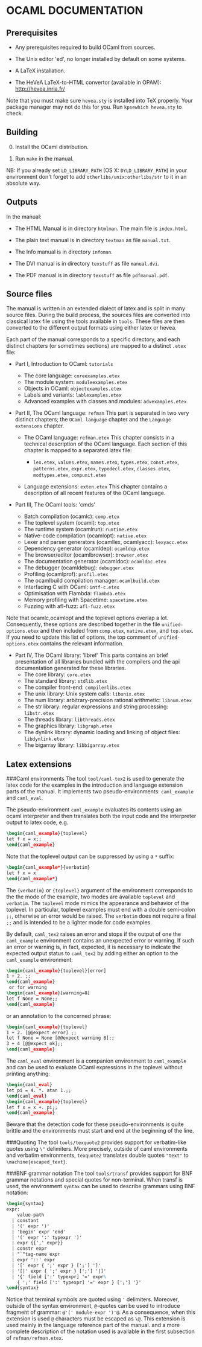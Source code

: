 OCAML DOCUMENTATION
===================

Prerequisites
-------------

- Any prerequisites required to build OCaml from sources.

- The Unix editor 'ed', no longer installed by default on some systems.

- A LaTeX installation.

- The HeVeA LaTeX-to-HTML convertor (available in OPAM):
  <http://hevea.inria.fr/>

Note that you must make sure `hevea.sty` is installed into TeX properly. Your
package manager may not do this for you. Run `kpsewhich hevea.sty` to check.


Building
--------

0. Install the OCaml distribution.

1. Run `make` in the manual.

NB: If you already set `LD_LIBRARY_PATH` (OS X: `DYLD_LIBRARY_PATH`)
 in your environment don't forget to add
 `otherlibs/unix:otherlibs/str` to it in an absolute way.

Outputs
-------

In the manual:

- The HTML Manual is in directory `htmlman`. The main file is `index.html`.

- The plain text manual is in directory `textman` as file `manual.txt`.

- The Info manual is in directory `infoman`.

- The DVI manual is in directory `texstuff` as file `manual.dvi`.

- The PDF manual is in directory `texstuff` as file `pdfmanual.pdf`.

Source files
------------
The manual is written in an extended dialect of latex and is split in many
source files. During the build process, the sources files are converted into
classical latex file using the tools available in `tools`. These files are
then converted to the different output formats using either latex or hevea.

Each part of the manual corresponds to a specific directory, and each distinct
chapters (or sometimes sections) are mapped to a distinct `.etex` file:

- Part I, Introduction to OCaml: `tutorials`
  - The core language: `coreexamples.etex`
  - The module system: `moduleexamples.etex`
  - Objects in OCaml: `objectexamples.etex`
  - Labels and variants: `lablexamples.etex`
  - Advanced examples with classes and modules: `advexamples.etex`

- Part II, The OCaml language: `refman`
  This part is separated in two very distinct  chapters; the
  `OCaml language` chapter and the `Language extensions` chapter.

  - The OCaml language: `refman.etex`
    This chapter consists in a technical description of the OCaml language.
    Each section of this chapter is mapped to a separated latex file:
     - `lex.etex`, `values.etex`, `names.etex`, `types.etex`, `const.etex`,
     `patterns.etex`, `expr.etex`, `typedecl.etex`, `classes.etex`,
     `modtypes.etex`, `compunit.etex`

  - Language extensions: `exten.etex`
  This chapter contains a description of all recent features of the OCaml
  language.

- Part III, The OCaml tools: 'cmds'
    - Batch compilation (ocamlc): `comp.etex`
    - The toplevel system (ocaml): `top.etex`
    - The runtime system (ocamlrun): `runtime.etex`
    - Native-code compilation (ocamlopt): `native.etex`
    - Lexer and parser generators (ocamllex, ocamlyacc): `lexyacc.etex`
    - Dependency generator (ocamldep): `ocamldep.etex`
    - The browser/editor (ocamlbrowser): `browser.etex`
    - The documentation generator (ocamldoc): `ocamldoc.etex`
    - The debugger (ocamldebug): `debugger.etex`
    - Profiling (ocamlprof): `profil.etex`
    - The ocamlbuild compilation manager: `ocamlbuild.etex`
    - Interfacing C with OCaml: `intf-c.etex`
    - Optimisation with Flambda: `flambda.etex`
    - Memory profiling with Spacetime: `spacetime.etex`
    - Fuzzing with afl-fuzz: `afl-fuzz.etex`

Note that ocamlc,ocamlopt and the toplevel options overlap a lot.
Consequently, these options are described together in the file
`unified-options.etex` and then included from `comp.etex`, `native.etex`,
and `top.etex`. If you need to update this list of options, the top comment
of `unified-options.etex` contains the relevant information.

- Part IV, The OCaml library: 'libref'
 This parts contains an brief presentation of all libraries bundled with the
 compilers and the api documentation generated for these libraries.
    - The core library: `core.etex`
    - The standard library: `stdlib.etex`
    - The compiler front-end: `compilerlibs.etex`
    - The unix library: Unix system calls: `libunix.etex`
    - The num library: arbitrary-precision rational arithmetic: `libnum.etex`
    - The str library: regular expressions and string processing: `libstr.etex`
    - The threads library: `libthreads.etex`
    - The graphics library: `libgraph.etex`
    - The dynlink library: dynamic loading and linking of object files:
      `libdynlink.etex`
    - The bigarray library: `libbigarray.etex`

Latex extensions
----------------

###Caml environments
The tool `tool/caml-tex2` is used to generate the latex code for the examples
in the introduction and language extension parts of the manual. It implements
two pseudo-environments: `caml_example` and `caml_eval`.

The pseudo-environment `caml_example` evaluates its contents using an ocaml
interpreter and then translates both the input code and the interpreter output
to latex code, e.g.
```latex
\begin{caml_example}{toplevel}
let f x = x;;
\end{caml_example}
```
Note that the toplevel output can be suppressed by using a `*` suffix:
```latex
\begin{caml_example*}{verbatim}
let f x = x
\end{caml_example*}
```

The `{verbatim}` or `{toplevel}` argument of the environment corresponds
to the the mode of the example, two modes are available `toplevel` and
`verbatim`.
The `toplevel` mode mimics the appearance and behavior of the toplevel.
In particular, toplevel examples must end with a double semi-colon `;;`,
otherwise an error would be raised.
The `verbatim` does not require a final `;;` and is intended to be
a lighter mode for code examples.

By default, `caml_tex2` raises an error and stops if the output of one
the `caml_example` environment contains an unexpected error or warning.
If such an error or warning is, in fact, expected, it is necessary to
indicate the expected output status to `caml_tex2` by adding either
an option to the `caml_example` environment:
```latex
\begin{caml_example}{toplevel}[error]
1 + 2. ;;
\end{caml_example}
 or for warning
\begin{caml_example}[warning=8]
let f None = None;;
\end{caml_example}
```
or an annotation to the concerned phrase:

```latex
\begin{caml_example}{toplevel}
1 + 2. [@@expect error] ;;
let f None = None [@@expect warning 8];;
3 + 4 [@@expect ok];;
\end{caml_example}
```

The `caml_eval` environment is a companion environment to `caml_example`
and can be used to evaluate OCaml expressions in the toplevel without
printing anything:
```latex
\begin{caml_eval}
let pi = 4. *. atan 1.;;
\end{caml_eval}
\begin{caml_example}{toplevel}
let f x = x +. pi;;
\end{caml_example}
```
Beware that the detection code for these pseudo-environments is quite brittle
and the environments must start and end at the beginning of the line.

###Quoting
The tool `tools/texquote2` provides support for verbatim-like quotes using
`\"` delimiters. More precisely, outside of caml environments and verbatim
environments, `texquote2` translates double quotes `"text"` to
`\machine{escaped_text}`.

###BNF grammar notation
The tool `tools/transf` provides support for BNF grammar notations and special
quotes for non-terminal. When transf is used, the environment `syntax` can
be used to describe grammars using BNF notation:
```latex
\begin{syntax}
expr:
    value-path
  | constant
  | '(' expr ')'
  | 'begin' expr 'end'
  | '(' expr ':' typexpr ')'
  | expr {{',' expr}}
  | constr expr
  | "`"tag-name expr
  | expr '::' expr
  | '[' expr { ';' expr } [';'] ']'
  | '[|' expr { ';' expr } [';'] '|]'
  | '{' field [':' typexpr] '=' expr%
    { ';' field [':' typexpr] '=' expr } [';'] '}'
\end{syntax}
```
Notice that terminal symbols are quoted using `'` delimiters.
Moreover, outside of the syntax environment, `@`-quotes can be used
to introduce fragment of grammar: `@'(' module-expr ')'@`. As a consequence,
when this extension is used `@` characters must be escaped as `\@`.
This extension is used mainly in the language reference part of the manual.
and a more complete description of the notation used is available in the
first subsection of `refman/refman.etex`.
